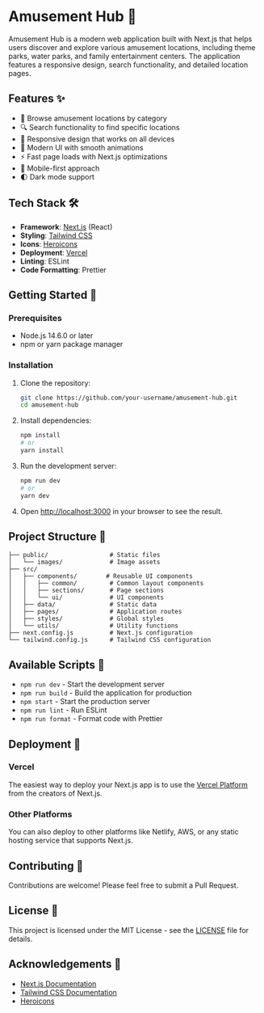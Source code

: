 # Amusement Hub 🎢

Amusement Hub is a modern web application built with Next.js that helps users discover and explore various amusement locations, including theme parks, water parks, and family entertainment centers. The application features a responsive design, search functionality, and detailed location pages.

## Features ✨

- 🏰 Browse amusement locations by category
- 🔍 Search functionality to find specific locations
- 📱 Responsive design that works on all devices
- 🎨 Modern UI with smooth animations
- ⚡ Fast page loads with Next.js optimizations
- 📱 Mobile-first approach
- 🌓 Dark mode support

## Tech Stack 🛠️

- **Framework**: [Next.js](https://nextjs.org/) (React)
- **Styling**: [Tailwind CSS](https://tailwindcss.com/)
- **Icons**: [Heroicons](https://heroicons.com/)
- **Deployment**: [Vercel](https://vercel.com/)
- **Linting**: ESLint
- **Code Formatting**: Prettier

## Getting Started 🚀

### Prerequisites

- Node.js 14.6.0 or later
- npm or yarn package manager

### Installation

1. Clone the repository:
   ```bash
   git clone https://github.com/your-username/amusement-hub.git
   cd amusement-hub
   ```

2. Install dependencies:
   ```bash
   npm install
   # or
   yarn install
   ```

3. Run the development server:
   ```bash
   npm run dev
   # or
   yarn dev
   ```

4. Open [http://localhost:3000](http://localhost:3000) in your browser to see the result.

## Project Structure 📁

```
├── public/                 # Static files
│   └── images/             # Image assets
├── src/
│   ├── components/        # Reusable UI components
│   │   ├── common/         # Common layout components
│   │   ├── sections/       # Page sections
│   │   └── ui/             # UI components
│   ├── data/               # Static data
│   ├── pages/              # Application routes
│   ├── styles/             # Global styles
│   └── utils/              # Utility functions
├── next.config.js          # Next.js configuration
└── tailwind.config.js      # Tailwind CSS configuration
```

## Available Scripts 📜

- `npm run dev` - Start the development server
- `npm run build` - Build the application for production
- `npm start` - Start the production server
- `npm run lint` - Run ESLint
- `npm run format` - Format code with Prettier

## Deployment 🚀

### Vercel

The easiest way to deploy your Next.js app is to use the [Vercel Platform](https://vercel.com/new?utm_medium=default-template&filter=next.js&utm_campaign=create-next-app-readme) from the creators of Next.js.

### Other Platforms

You can also deploy to other platforms like Netlify, AWS, or any static hosting service that supports Next.js.

## Contributing 🤝

Contributions are welcome! Please feel free to submit a Pull Request.

## License 📄

This project is licensed under the MIT License - see the [LICENSE](LICENSE) file for details.

## Acknowledgements 🙏

- [Next.js Documentation](https://nextjs.org/docs)
- [Tailwind CSS Documentation](https://tailwindcss.com/docs)
- [Heroicons](https://heroicons.com/)
